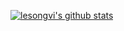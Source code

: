 [![lesongvi's github stats](https://github-readme-stats.vercel.app/api?username=lesongvi&show_icons=false&hide_title=true&count_private=true&hide=stars,issues&hide_rank=true&text_color=ff8c00&bg_color=ff8c00,f0b90b)](https://github.com/lesongvi?tab=repositories)
